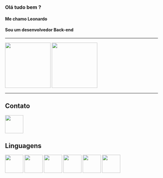 ### Olá tudo bem ? 
#### Me chamo Leonardo
#### Sou um desenvolvedor Back-end

----

<div>
 <img  height="150em" src="https://github-readme-stats.vercel.app/api?username=leovd100&show_icons=true&theme=tokyonight"/>
 
 <img  height="150em" src="https://github-readme-stats.vercel.app/api/top-langs/?username=leovd100&layout=compact"/>
</div>

----

## Contato

<a href="https://www.linkedin.com/in/leonardodemetrio/">

  <img src="https://cdn.jsdelivr.net/gh/devicons/devicon/icons/linkedin/linkedin-original.svg" align="center" heigth="50" width="60">

</a>

## Linguagens

<div>

<img src="https://cdn.jsdelivr.net/gh/devicons/devicon/icons/dotnetcore/dotnetcore-original.svg" align="center" heigth="50" width="60">
<img src="https://cdn.jsdelivr.net/gh/devicons/devicon/icons/kubernetes/kubernetes-plain-wordmark.svg" align="center" heigth="50" width="60">
<img src="https://cdn.jsdelivr.net/gh/devicons/devicon/icons/python/python-original.svg" align="center" heigth="50" width="60">
<img src="https://cdn.jsdelivr.net/gh/devicons/devicon/icons/html5/html5-original-wordmark.svg" align="center" heigth="50" width="60">
<img src="https://cdn.jsdelivr.net/gh/devicons/devicon/icons/css3/css3-original-wordmark.svg" align="center" heigth="50" width="60">
<img src="https://cdn.jsdelivr.net/gh/devicons/devicon/icons/javascript/javascript-original.svg" align="center" heigth="50" width="60">

</div>